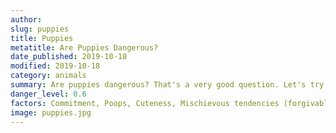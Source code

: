 ```yaml
---
author:
slug: puppies
title: Puppies
metatitle: Are Puppies Dangerous?
date_published: 2019-10-18
modified: 2019-10-18
category: animals
summary: Are puppies dangerous? That's a very good question. Let's try and answer it.
danger_level: 0.6
factors: Commitment, Poops, Cuteness, Mischievous tendencies (forgivable)
image: puppies.jpg
---
```

